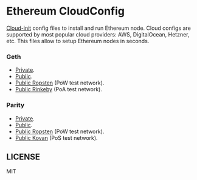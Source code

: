 # Ethereum CloudConfig

[Cloud-init](https://cloud-init.io) config files to install and run Ethereum node.
Cloud configs are supported by most popular cloud providers: AWS, DigitalOcean,
Hetzner, etc. This files allow to setup Ethereum nodes in seconds.

### Geth

* [Private](geth-private/cloudconfig.yml).
* [Public](geth-public/cloudconfig.yml).
* [Public Ropsten](geth-public-ropsten/cloudconfig.yml) (PoW test network).
* [Public Rinkeby](geth-public-rinkeby/cloudconfig.yml) (PoA test network).

### Parity

* [Private](parity-private/cloudconfig.yml).
* [Public](parity-public/cloudconfig.yml).
* [Public Ropsten](parity-public-ropsten/cloudconfig.yml) (PoW test network).
* [Public Kovan](parity-public-kovan/cloudconfig.yml) (PoS test network).

## LICENSE

MIT
